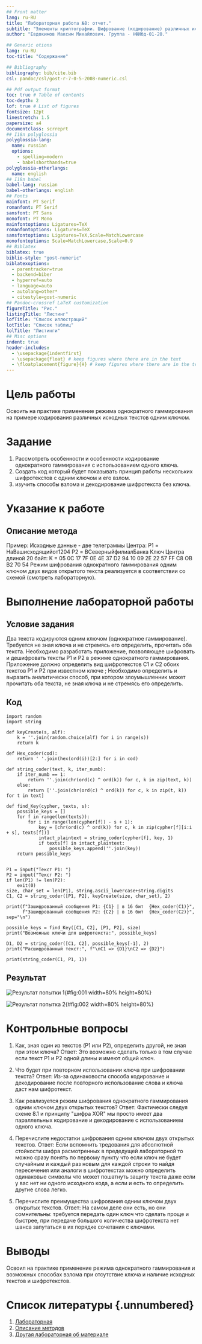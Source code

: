 ```yaml
---
## Front matter
lang: ru-RU
title: "Лабораторная работа №8: отчет."
subtitle: "Элементы криптографии. Шифрование (кодирование) различных исходных текстов одним ключом."
author: "Евдокимов Максим Михайлович. Группа - НФИбд-01-20."

## Generic otions
lang: ru-RU
toc-title: "Содержание"

## Bibliography
bibliography: bib/cite.bib
csl: pandoc/csl/gost-r-7-0-5-2008-numeric.csl

## Pdf output format
toc: true # Table of contents
toc-depth: 2
lof: true # List of figures
fontsize: 12pt
linestretch: 1.5
papersize: a4
documentclass: scrreprt
## I18n polyglossia
polyglossia-lang:
  name: russian
  options:
	- spelling=modern
	- babelshorthands=true
polyglossia-otherlangs:
  name: english
## I18n babel
babel-lang: russian
babel-otherlangs: english
## Fonts
mainfont: PT Serif
romanfont: PT Serif
sansfont: PT Sans
monofont: PT Mono
mainfontoptions: Ligatures=TeX
romanfontoptions: Ligatures=TeX
sansfontoptions: Ligatures=TeX,Scale=MatchLowercase
monofontoptions: Scale=MatchLowercase,Scale=0.9
## Biblatex
biblatex: true
biblio-style: "gost-numeric"
biblatexoptions:
  - parentracker=true
  - backend=biber
  - hyperref=auto
  - language=auto
  - autolang=other*
  - citestyle=gost-numeric
## Pandoc-crossref LaTeX customization
figureTitle: "Рис."
listingTitle: "Листинг"
lofTitle: "Список иллюстраций"
lotTitle: "Список таблиц"
lolTitle: "Листинги"
## Misc options
indent: true
header-includes:
  - \usepackage{indentfirst}
  - \usepackage{float} # keep figures where there are in the text
  - \floatplacement{figure}{H} # keep figures where there are in the text
---
```


# Цель работы

Освоить на практике применение режима однократного гаммирования на примере кодирования различных исходных текстов одним ключом.

# Задание

1. Рассмотреть особенности и особенности кодирование однократного гаммирования с использованием одного ключа.
2. Создать код который будет показывать принцип работы нескольких шифротекстов с одним ключом и его взлом.
3. изучить способы взлома и декодирование шифротекста без ключа.

# Указание к работе

## Описание метода

Пример:
Исходные данные - две телеграммы Центра:
P1 = НаВашисходящийот1204
P2 = ВСеверныйфилиалБанка
Ключ Центра длиной 20 байт:
K = 05 0C 17 7F 0E 4E 37 D2 94 10 09 2E 22 57 FF C8 OB B2 70 54
Режим шифрования однократного гаммирования одним ключом двух видов открытого текста реализуется в соответствии со схемой (смотреть лабораторную).

# Выполнение лабораторной работы

## Условие задания

Два текста кодируются одним ключом (однократное гаммирование). Требуется не зная ключа и не стремясь его определить, прочитать оба текста. Необходимо разработать приложение, позволяющее шифровать и дешифровать тексты P1 и P2 в режиме однократного гаммирования. Приложение должно определить вид шифротекстов C1 и C2 обоих текстов P1 и P2 при известном ключе ; Необходимо определить и выразить аналитически способ, при котором злоумышленник может прочитать оба текста, не зная ключа и не стремясь его определить.

## Код

```
import random
import string

def keyCreate(s, alf):
    k = ''.join(random.choice(alf) for i in range(s))
    return k

def Hex_coder(cod):
    return ' '.join(hex(ord(i))[2:] for i in cod)

def string_coder(text, k, iter_numb):
    if iter_numb == 1:
        return ''.join(chr(ord(c) ^ ord(k)) for c, k in zip(text, k))
    else:
        return [''.join(chr(ord(c) ^ ord(k)) for c, k in zip(t, k)) for t in text]

def find_Key(cypher, texts, s):
    possible_keys = []
    for f in range(len(texts)):
        for i in range(len(cypher[f]) - s + 1):
            key = [chr(ord(c) ^ ord(k)) for c, k in zip(cypher[f][i:i + s], texts[f])]
            intact_plaintext = string_coder(cypher[f], key, 1)
            if texts[f] in intact_plaintext:
                possible_keys.append(''.join(key))
    return possible_keys


P1 = input("Текст P1: ")
P2 = input("Текст P2: ")
if len(P1) != len(P2):
    exit(0)
size, char_set = len(P1), string.ascii_lowercase+string.digits
C1, C2 = string_coder([P1, P2], keyCreate(size, char_set), 2)

print(f"Зашифрованный сообщения P1: {C1} | в 16 бит  {Hex_coder(C1)}",
      f"Зашифрованный сообщения P2: {C2} | в 16 бит  {Hex_coder(C2)}", sep="\n")

possible_keys = find_Key([C1, C2], [P1, P2], size)
print("Возможные ключи для шифротекста:", possible_keys)

D1, D2 = string_coder([C1, C2], possible_keys[-1], 2)
print("Расшифрованный текст:", f"\nC1 => {D1}\nC2 => {D2}")

print(string_coder(C1, P1, 1))
```

## Результат

![Результат попытки 1](image/01.png){#fig:001 width=80% height=80%}

![Результат попытка 2](image/02.png){#fig:002 width=80% height=80%}

# Контрольные вопросы

1. Как, зная один из текстов (P1 или P2), определить другой, не зная при этом ключа?
Ответ: Это возможно сделать только в том случае если текст P1 и P2 одной длины и имеют общий ключ.

2. Что будет при повторном использовании ключа при шифровании текста?
Ответ: Из-за одинаковости способа кодирование и декодирование после повторного использование слова и ключа даст нам шифротекст.

3. Как реализуется режим шифрования однократного гаммирования одним ключом двух открытых текстов?
Ответ: Фактически следуя схеме 8.1 и принципу "шифра XOR" мы просто имеет два параллельных кодирование и декодирование с использованием одного ключа.

4. Перечислите недостатки шифрования одним ключом двух открытых текстов.
Ответ: Если вспомнить тредования для абсолютной стойкости шифра расмотренных в предедущей лабораторной то можно сразу понять по первому пункту что если ключ не будет случайным и каждый раз новым для каждой строки то найдя пересечения или аналоги в шифротекстах можно определить одинаковые символы что может пошатнуть защиту текста даже если у вас нет ни одного исходного кода, а если и есть то определить другие слова легко.

5. Перечислите преимущества шифрования одним ключом двух открытых текстов.
Ответ: На самом деле они есть, но они сомнительны: требуется передать один ключ что сделать проще и быстрее, при передаче большого количества шифротекста нет шанса запутаться в их порядке сочетания с ключами.

# Выводы

Освоил на практике применение режима однократного гаммирования и возможных способах взлома при отсутствие ключа и наличие исходных текстов и шифротекстов.

# Список литературы {.unnumbered}

1. [Лабораторная](https://esystem.rudn.ru/pluginfile.php/2090286/mod_resource/content/2/008-lab_crypto-key.pdf)
2. [Описание методов](https://retrolib.ru/realizacziya-algoritma-shifrovaniya-gammirovanie-pascalpaskal-python-piton/)
3. [Другая лабораторная об материале](https://ami.nstu.ru/~gultyaeva/pszi/Materials/lab1.pdf)
